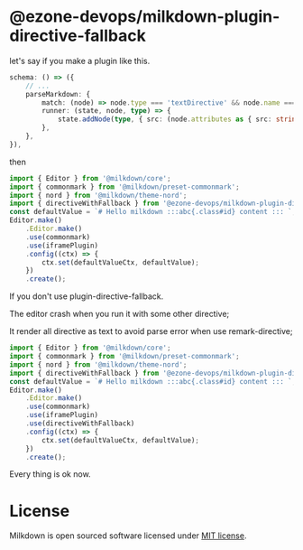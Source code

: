 # @ezone-devops/milkdown-plugin-directive-fallback



let's say if you make a plugin like this.
```typescript
schema: () => ({
    // ...
    parseMarkdown: {
        match: (node) => node.type === 'textDirective' && node.name === 'iframe',
        runner: (state, node, type) => {
            state.addNode(type, { src: (node.attributes as { src: string }).src });
        },
    },
}),
```

then 
```typescript
import { Editor } from '@milkdown/core';
import { commonmark } from '@milkdown/preset-commonmark';
import { nord } from '@milkdown/theme-nord';
import { directiveWithFallback } from '@ezone-devops/milkdown-plugin-directive-fallback';
const defaultValue = `# Hello milkdown :::abc{.class#id} content ::: `;
Editor.make()
    .Editor.make()
    .use(commonmark)
    .use(iframePlugin)
    .config((ctx) => {
        ctx.set(defaultValueCtx, defaultValue);
    })
    .create();
```

If you don't use plugin-directive-fallback.

The editor crash when you run it with some other directive;

It render all directive as text to avoid parse error when use remark-directive;

```typescript
import { Editor } from '@milkdown/core';
import { commonmark } from '@milkdown/preset-commonmark';
import { nord } from '@milkdown/theme-nord';
import { directiveWithFallback } from '@ezone-devops/milkdown-plugin-directive-fallback';
const defaultValue = `# Hello milkdown :::abc{.class#id} content ::: `;
Editor.make()
    .Editor.make()
    .use(commonmark)
    .use(iframePlugin)
    .use(directiveWithFallback)
    .config((ctx) => {
        ctx.set(defaultValueCtx, defaultValue);
    })
    .create();
```
Every thing is ok now.


# License

Milkdown is open sourced software licensed under [MIT license](https://github.com/Saul-Mirone/milkdown/blob/main/LICENSE).
